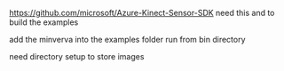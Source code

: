 https://github.com/microsoft/Azure-Kinect-Sensor-SDK
need this and to build the examples

add the minverva into the examples folder
run from bin directory

need directory setup to store images